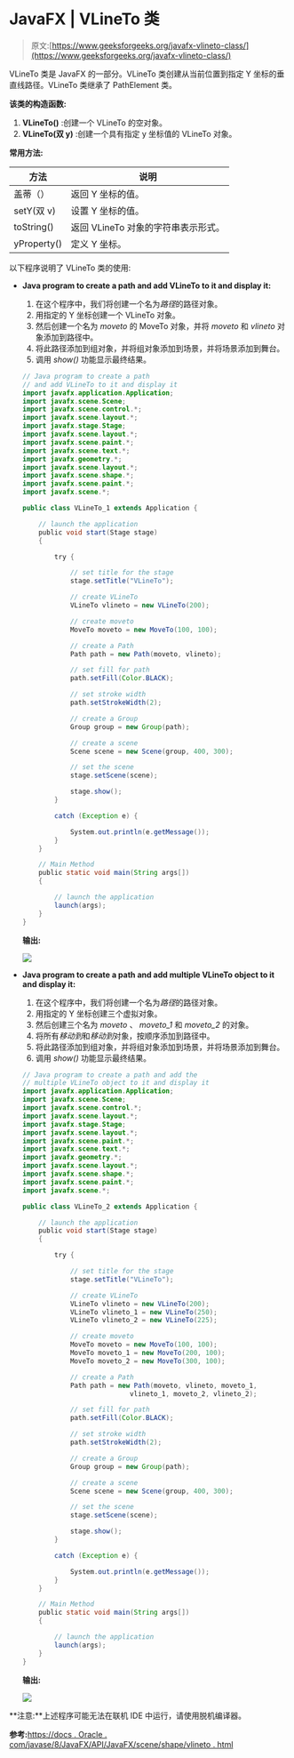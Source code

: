 # JavaFX | VLineTo 类

> 原文:[https://www.geeksforgeeks.org/javafx-vlineto-class/](https://www.geeksforgeeks.org/javafx-vlineto-class/)

VLineTo 类是 JavaFX 的一部分。VLineTo 类创建从当前位置到指定 Y 坐标的垂直线路径。VLineTo 类继承了 PathElement 类。

**该类的构造函数:**

1.  **VLineTo()** :创建一个 VLineTo 的空对象。
2.  **VLineTo(双 y)** :创建一个具有指定 y 坐标值的 VLineTo 对象。

**常用方法:**

| 方法 | 说明 |
| --- | --- |
| 盖蒂（） | 返回 Y 坐标的值。 |
| setY(双 v) | 设置 Y 坐标的值。 |
| toString() | 返回 VLineTo 对象的字符串表示形式。 |
| yProperty() | 定义 Y 坐标。 |

以下程序说明了 VLineTo 类的使用:

*   **Java program to create a path and add VLineTo to it and display it:**
    1.  在这个程序中，我们将创建一个名为*路径*的路径对象。
    2.  用指定的 Y 坐标创建一个 VLineTo 对象。
    3.  然后创建一个名为 *moveto* 的 MoveTo 对象，并将 *moveto* 和 *vlineto* 对象添加到路径中。
    4.  将此路径添加到组对象，并将组对象添加到场景，并将场景添加到舞台。
    5.  调用 *show()* 功能显示最终结果。

    ```java
    // Java program to create a path
    // and add VLineTo to it and display it
    import javafx.application.Application;
    import javafx.scene.Scene;
    import javafx.scene.control.*;
    import javafx.scene.layout.*;
    import javafx.stage.Stage;
    import javafx.scene.layout.*;
    import javafx.scene.paint.*;
    import javafx.scene.text.*;
    import javafx.geometry.*;
    import javafx.scene.layout.*;
    import javafx.scene.shape.*;
    import javafx.scene.paint.*;
    import javafx.scene.*;

    public class VLineTo_1 extends Application {

        // launch the application
        public void start(Stage stage)
        {

            try {

                // set title for the stage
                stage.setTitle("VLineTo");

                // create VLineTo
                VLineTo vlineto = new VLineTo(200);

                // create moveto
                MoveTo moveto = new MoveTo(100, 100);

                // create a Path
                Path path = new Path(moveto, vlineto);

                // set fill for path
                path.setFill(Color.BLACK);

                // set stroke width
                path.setStrokeWidth(2);

                // create a Group
                Group group = new Group(path);

                // create a scene
                Scene scene = new Scene(group, 400, 300);

                // set the scene
                stage.setScene(scene);

                stage.show();
            }

            catch (Exception e) {

                System.out.println(e.getMessage());
            }
        }

        // Main Method
        public static void main(String args[])
        {

            // launch the application
            launch(args);
        }
    }
    ```

    **输出:**

    ![](img/f20049a64faa19dc620b43b5f78ebcb8.png)

*   **Java program to create a path and add multiple VLineTo object to it and display it:**
    1.  在这个程序中，我们将创建一个名为*路径*的路径对象。
    2.  用指定的 Y 坐标创建三个虚拟对象。
    3.  然后创建三个名为 *moveto* 、 *moveto_1* 和 *moveto_2* 的对象。
    4.  将所有*移动到*和*移动到*对象，按顺序添加到路径中。
    5.  将此路径添加到组对象，并将组对象添加到场景，并将场景添加到舞台。
    6.  调用 *show()* 功能显示最终结果。

    ```java
    // Java program to create a path and add the
    // multiple VLineTo object to it and display it
    import javafx.application.Application;
    import javafx.scene.Scene;
    import javafx.scene.control.*;
    import javafx.scene.layout.*;
    import javafx.stage.Stage;
    import javafx.scene.layout.*;
    import javafx.scene.paint.*;
    import javafx.scene.text.*;
    import javafx.geometry.*;
    import javafx.scene.layout.*;
    import javafx.scene.shape.*;
    import javafx.scene.paint.*;
    import javafx.scene.*;

    public class VLineTo_2 extends Application {

        // launch the application
        public void start(Stage stage)
        {

            try {

                // set title for the stage
                stage.setTitle("VLineTo");

                // create VLineTo
                VLineTo vlineto = new VLineTo(200);
                VLineTo vlineto_1 = new VLineTo(250);
                VLineTo vlineto_2 = new VLineTo(225);

                // create moveto
                MoveTo moveto = new MoveTo(100, 100);
                MoveTo moveto_1 = new MoveTo(200, 100);
                MoveTo moveto_2 = new MoveTo(300, 100);

                // create a Path
                Path path = new Path(moveto, vlineto, moveto_1,
                               vlineto_1, moveto_2, vlineto_2);

                // set fill for path
                path.setFill(Color.BLACK);

                // set stroke width
                path.setStrokeWidth(2);

                // create a Group
                Group group = new Group(path);

                // create a scene
                Scene scene = new Scene(group, 400, 300);

                // set the scene
                stage.setScene(scene);

                stage.show();
            }

            catch (Exception e) {

                System.out.println(e.getMessage());
            }
        }

        // Main Method
        public static void main(String args[])
        {

            // launch the application
            launch(args);
        }
    }
    ```

    **输出:**

    ![](img/b5c8db09e461b1de78340dadcf8b2a74.png)

**注意:**上述程序可能无法在联机 IDE 中运行，请使用脱机编译器。

**参考:**[https://docs . Oracle . com/javase/8/JavaFX/API/JavaFX/scene/shape/vlineto . html](https://docs.oracle.com/javase/8/javafx/api/javafx/scene/shape/VLineTo.html)